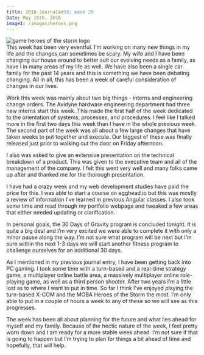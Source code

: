```yaml
---
title: 2016 Journal&#58; Week 20
Date: May 15th, 2016
image1: /images/heroes.png
---
```

<div class='images'>
<img src="{{ page.image1 }}" alt="game heroes of the storm logo" />
</div>
This week has been very eventful. I’m working on many new things in my life and the changes can sometimes be scary. My wife and I have been changing our house around to better suit our evolving needs as a family, as have I in many areas of my life as well. We have also been a single car family for the past 14 years and this is something we have been debating changing. All in all, this has been a week of careful consideration of changes in our lives.

Work this week was mainly about two big things - interns and engineering change orders. The Avidyne hardware engineering department had three new interns start this week. This made the first half of the week dedicated to the orientation of systems, processes, and procedures. I feel like I talked more in the first two days this week than I have in the whole previous week. The second part of the week was all about a few large changes that have taken weeks to put together and execute. Our biggest of these was finally released just prior to walking out the door on Friday afternoon.

I also was asked to give an extensive presentation on the technical breakdown of a product. This was given to the executive team and all of the management of the company. I felt this went very well and many folks came up after and thanked me for the thorough presentation.

I have had a crazy week and my web development studies have paid the price for this. I was able to start a course on egghead.io but this was mostly a review of information I’ve learned in previous Angular classes. I also took some time and read through my portfolio webpage and tweaked a few areas that either needed updating or clarification.

In personal goals, the 30 Days of Gravity program is concluded tonight. It is quite a big deal and I’m very excited we were able to complete it with only a minor pause along the way. I’m not sure what program will be next but I’m sure within the next 1-3 days we will start another fitness program to challenge ourselves for an additional 30 days.

As I mentioned in my previous journal entry, I have been getting back into PC gaming. I took some time with a turn-based and a real-time strategy game, a multiplayer online battle area, a massively multiplayer online role-playing game, as well as a third person shooter. After two years I’m a little lost as to where I want to put in time. So far I think I’ve enjoyed playing the turn-based X-COM and the MOBA Heroes of the Storm the most. I’m only able to put in a couple of hours a week to any of these so we will see as this progresses.

The week has been all about planning for the future and what lies ahead for myself and my family. Because of the hectic nature of the week, I feel pretty worn down and I am ready for a more stable week ahead. I’m not sure if that is going to happen but I’m trying to plan for things a bit ahead of time and hopefully, that will help.
